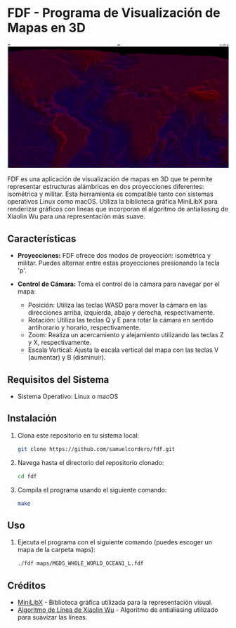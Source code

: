 # FDF - Programa de Visualización de Mapas en 3D

![Ejemplo de Mapa en FDF](assets/screenshot.png)

FDF es una aplicación de visualización de mapas en 3D que te permite representar estructuras alámbricas en dos proyecciones diferentes: isométrica y militar. Esta herramienta es compatible tanto con sistemas operativos Linux como macOS. Utiliza la biblioteca gráfica MiniLibX para renderizar gráficos con líneas que incorporan el algoritmo de antialiasing de Xiaolin Wu para una representación más suave.

## Características

- **Proyecciones:** FDF ofrece dos modos de proyección: isométrica y militar. Puedes alternar entre estas proyecciones presionando la tecla 'p'.

- **Control de Cámara:** Toma el control de la cámara para navegar por el mapa:
  - Posición: Utiliza las teclas WASD para mover la cámara en las direcciones arriba, izquierda, abajo y derecha, respectivamente.
  - Rotación: Utiliza las teclas Q y E para rotar la cámara en sentido antihorario y horario, respectivamente.
  - Zoom: Realiza un acercamiento y alejamiento utilizando las teclas Z y X, respectivamente.
  - Escala Vertical: Ajusta la escala vertical del mapa con las teclas V (aumentar) y B (disminuir).

## Requisitos del Sistema

- Sistema Operativo: Linux o macOS

## Instalación

1. Clona este repositorio en tu sistema local:
   ```sh
   git clone https://github.com/samuelcordero/fdf.git
2. Navega hasta el directorio del repositorio clonado:
   ```sh
   cd fdf
3. Compila el programa usando el siguiente comando:
   ```sh
   make

## Uso

1. Ejecuta el programa con el siguiente comando (puedes escoger un mapa de la carpeta maps):
   ```sh
   ./fdf maps/MGDS_WHOLE_WORLD_OCEAN1_L.fdf

## Créditos

- [MiniLibX](https://github.com/42Paris/minilibx) - Biblioteca gráfica utilizada para la representación visual.
- [Algoritmo de Línea de Xiaolin Wu](https://es.wikipedia.org/wiki/Algoritmo_de_Xiaolin_Wu) - Algoritmo de antialiasing utilizado para suavizar las líneas.
